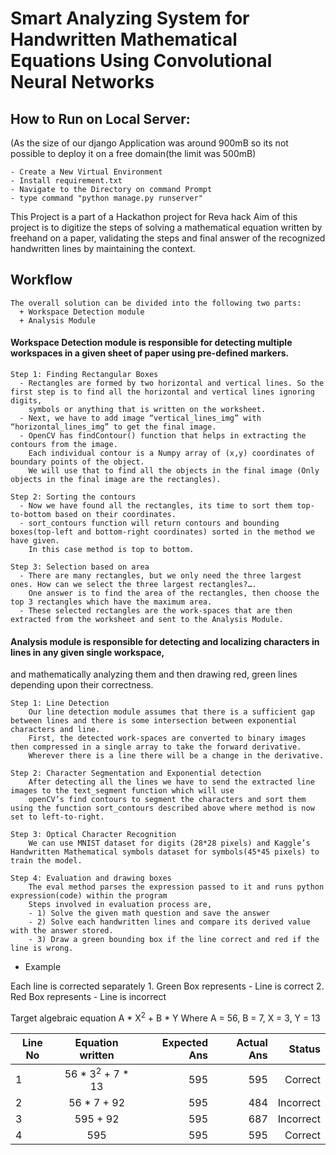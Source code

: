 # Smart Analyzing System for Handwritten Mathematical Equations Using Convolutional Neural Networks

## How to Run on Local Server:
(As the size of our django Application was around 900mB so its not possible to deploy it on a free domain(the limit was 500mB)

	- Create a New Virtual Environment
	- Install requirement.txt
	- Navigate to the Directory on command Prompt
	- type command "python manage.py runserver"

This Project is a part of a Hackathon project for Reva hack
	Aim of this project is to digitize the steps of solving a mathematical equation written by freehand on a paper, 
	validating the steps and final answer of the recognized handwritten lines by maintaining the context.

## Workflow
	The overall solution can be divided into the following two parts:
	  + Workspace Detection module
	  + Analysis Module

#### Workspace Detection module is responsible for detecting multiple workspaces in a given sheet of paper using pre-defined markers.

	Step 1: Finding Rectangular Boxes
	  - Rectangles are formed by two horizontal and vertical lines. So the first step is to find all the horizontal and vertical lines ignoring digits, 
	    symbols or anything that is written on the worksheet.
	  - Next, we have to add image “vertical_lines_img” with “horizontal_lines_img” to get the final image.
	  - OpenCV has findContour() function that helps in extracting the contours from the image. 
	    Each individual contour is a Numpy array of (x,y) coordinates of boundary points of the object. 
	    We will use that to find all the objects in the final image (Only objects in the final image are the rectangles).
  
	Step 2: Sorting the contours
	  - Now we have found all the rectangles, its time to sort them top-to-bottom based on their coordinates.
	  - sort_contours function will return contours and bounding boxes(top-left and bottom-right coordinates) sorted in the method we have given. 
	    In this case method is top to bottom.

	Step 3: Selection based on area
	  - There are many rectangles, but we only need the three largest ones. How can we select the three largest rectangles?….
	    One answer is to find the area of the rectangles, then choose the top 3 rectangles which have the maximum area.
	  - These selected rectangles are the work-spaces that are then extracted from the worksheet and sent to the Analysis Module.
  
#### Analysis module is responsible for detecting and localizing characters in lines in any given single workspace, 
and mathematically analyzing them and then drawing red, green lines depending upon their correctness. 

	Step 1: Line Detection
	    Our line detection module assumes that there is a sufficient gap between lines and there is some intersection between exponential characters and line. 
	    First, the detected work-spaces are converted to binary images then compressed in a single array to take the forward derivative. 
	    Wherever there is a line there will be a change in the derivative.

	Step 2: Character Segmentation and Exponential detection
	    After detecting all the lines we have to send the extracted line images to the text_segment function which will use 
	    openCV’s find contours to segment the characters and sort them using the function sort_contours described above where method is now set to left-to-right.

	Step 3: Optical Character Recognition
	    We can use MNIST dataset for digits (28*28 pixels) and Kaggle’s Handwritten Mathematical symbols dataset for symbols(45*45 pixels) to train the model.

	Step 4: Evaluation and drawing boxes
	    The eval method parses the expression passed to it and runs python expression(code) within the program 
	    Steps involved in evaluation process are,
	    - 1) Solve the given math question and save the answer
	    - 2) Solve each handwritten lines and compare its derived value with the answer stored.
	    - 3) Draw a green bounding box if the line correct and red if the line is wrong.



- Example

Each line is corrected separately 
	1. Green Box represents - Line is correct
	2. Red Box represents - Line is incorrect

Target algebraic equation A * X<sup>2</sup> + B * Y
	Where A = 56, B = 7, X = 3, Y = 13

| Line No       | Equation written     | Expected Ans  |   Actual Ans    |   Status       |
| ------------- |:--------------------:| -------------:| --------------: | --------------:|
| 1      | 56 * 3<sup>2</sup> + 7 * 13 | 595 | 595 | Correct |
| 2      | 56 * 7 + 92 | 595 | 484 | Incorrect |
| 3      | 595 + 92 | 595 | 687 | Incorrect |
| 4      | 595 | 595 | 595 | Correct |
